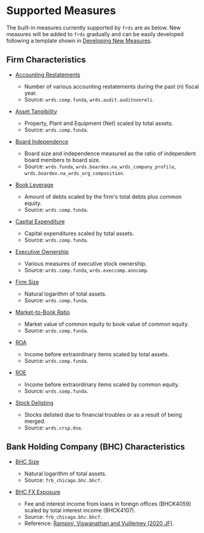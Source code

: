 # Supported Measures

The built-in measures currently supported by `frds` are as below. New measures will be added to `frds` gradually and can be easily developed following a template shown in [Developing New Measures](#developing-new-measures).

## Firm Characteristics

* [Accounting Restatements](https://frds.io/measures/accounting_restatement)
  - Number of various accounting restatements during the past (*n*) fiscal year.
  - Source: `wrds.comp.funda`, `wrds.audit.auditnonreli`. 

* [Asset Tangibility](https://frds.io/measures/asset_tangibility) 
  - Property, Plant and Equipment (Net) scaled by total assets.
  - Source: `wrds.comp.funda`.

* [Board Independence](https://frds.io/measures/board_independence)
  - Board size and independence measured as the ratio of independent board members to board size.
  - Source: `wrds.funda`, `wrds.boardex.na_wrds_company_profile`, `wrds.boardex.na_wrds_org_composition`.

* [Book Leverage](https://frds.io/measures/book_leverage)
  * Amount of debts scaled by the firm's total debts plus common equity.
  * Source: `wrds.comp.funda`.

* [Capital Expenditure](https://frds.io/measures/capital_expenditure)
  * Capital expenditures scaled by total assets.
  * Source: `wrds.comp.funda`.

* [Executive Ownership](https://frds.io/measures/executive_ownership)
  * Various measures of executive stock ownership.
  * Source: `wrds.comp.funda`, `wrds.execcomp.anncomp`.

* [Firm Size](https://frds.io/measures/firm_size)
  * Natural logarithm of total assets.
  * Source: `wrds.comp.funda`.

* [Market-to-Book Ratio](https://frds.io/measures/market_to_book)
  * Market value of common equity to book value of common equity.
  * Source: `wrds.comp.funda`.

* [ROA](https://frds.io/measures/roa)
  * Income before extraordinary items scaled by total assets.
  * Source: `wrds.comp.funda`.

* [ROE](https://frds.io/measures/roe)
  * Income before extraordinary items scaled by common equity.
  * Source: `wrds.comp.funda`.

* [Stock Delisting](https://frds.io/measures/stock_delisting)
  * Stocks delisted due to financial troubles or as a result of being merged.
  * Source: `wrds.crsp.dse`.

## Bank Holding Company (BHC) Characteristics

* [BHC Size](https://frds.io/measures/bhc_size)
  * Natural logarithm of total assets.
  * Source: `frb_chicago.bhc.bhcf`.

* [BHC FX Exposure](https://frds.io/measures/bhc_fx_exposure)
  * Fee and interest income from loans in foreign offices (BHCK4059) scaled by total interest income (BHCK4107).
  * Source: `frb_chicago.bhc.bhcf`.
  * Reference: [Rampini, Viswanathan and Vuillemey (2020 JF)](https://doi.org/10.1111/jofi.12868).